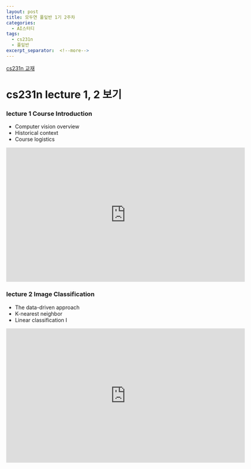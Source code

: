 ```yaml
---
layout: post
title: 모두연 풀잎반 1기 2주차
categories:
  - AI스터디
tags:
  - cs231n
  - 풀잎반 
excerpt_separator:  <!--more-->
---
```


[cs231n 교재](http://cs231n.stanford.edu/syllabus.html)



#  cs231n lecture 1, 2 보기 
### lecture 1 Course Introduction 
* Computer vision overview 
* Historical context 
* Course logistics
<div class="embed-responsive embed-responsive-16by9">
  <iframe width="640" height="360" src="https://www.youtube-nocookie.com/embed/PL3FW7Lu3i5JvHM8ljYj-zLfQRF3EO8sYv?controls=0&amp;" frameborder="0" allowfullscreen></iframe>
</div>



### lecture 2 Image Classification 
* The data-driven approach 
* K-nearest neighbor 
* Linear classification I
<div class="embed-responsive embed-responsive-16by9">
  <iframe width="640" height="360" src="https://www.youtube-nocookie.com/embed/OoUX-nOEjG0?controls=0&amp;" frameborder="0" allowfullscreen></iframe>
</div>
 